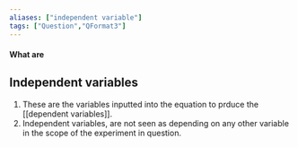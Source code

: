 ```yaml
---
aliases: ["independent variable"]
tags: ["Question","QFormat3"]
---
```


#### What are
## Independent variables
1) These are the variables inputted into the equation to prduce the [[dependent variables]].
2)  Independent variables, are not seen as depending on any other variable in the scope of the experiment in question.
